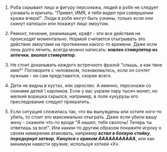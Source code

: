 1) Роба скрывает лицо и фигуру персонажа, людей в робе не следует узнавать и кричать: "Привет, ИМЯ, я тебя видел при совершении кражи вчера!". Люди в робе могут быть узнаны, только если они скинут капюшон или покажут лицо эмоутом.

2) Ремонт, лечение, реанимация, крафт - эти все действия не происходят моментально. Нормой считается отыгрывать это действие эмоутами на протяжении какого-то времени. Даже если лень долго лечить, всегда можно написать: **извлек стимулятор из аптечки**, **вколол стимулятор**.

3) Не стоит доканывать каждого встречного фразой "слышь, а как твое имя?" Поговорите с человеком, познакомьтесь, если он сочтет нужным - он сам представится, скорее всего.

4) Дети не видны в кустах, или зарослях. А именно, персонажи со скинами детей \ карликов. Если у вас украли пару тысяч монет, но мелкий воришка скрылся, например, в поле кукурузы его преследование следует прекратить.

5) Если ситуация сложилась так, что вы вынуждены или хотите кого-то убить, то стоит это максимально отыграть. Даже если убили вашу жену - скажите что-то вроде "Я нашел, тебя сволочь! Теперь ты ответишь за все!". Или каким-то другим образом покажите игроку о своем намерении атаковать, например ***встал в боевую стойку***, ***передернул затвор***, ***Кинулся с криком ААААААААААА***, или как минимум навести оружие, используя хоткей «X».
